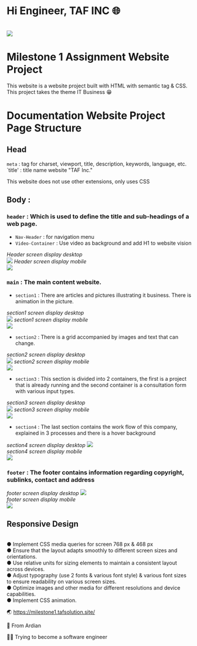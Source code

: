 # Hi Engineer, TAF INC 🌐

<br>
<img align="center" src="Assets/img/world.gif">

# Milestone 1 Assignment Website Project

<p>This website is a website project built with HTML with semantic tag & CSS. This project takes the theme IT Business 😁</p>

# Documentation Website Project Page Structure

## Head
`meta` : tag for charset, viewport, title, description, keywords, language, etc.
`title' : title name website "TAF Inc."
<p>This website does not use other extensions, only uses CSS</p>

## Body : 
### `header` : Which is used to define the title and sub-headings of a web page.
- `Nav-Header` : for navigation menu 
- `Video-Container` : Use video as background and add H1 to website vision

*Header screen display desktop*
<br>
<img src="Assets\img\1.JPG">
*Header screen display mobile*
<br>
<img src="Assets\img\2.JPG">

### `main` : The main content website.
- `section1` :  There are articles and pictures illustrating it business. There is animation in the picture.

*section1 screen display desktop*
<br>
<img src="Assets\img\3.JPG">
*section1 screen display mobile*
<br>
<img src="Assets\img\4.JPG">
- `section2` : There is a grid accompanied by images and text that can change.

*section2 screen display desktop*
<br>
<img src="Assets\img\5.JPG">
*section2 screen display mobile*
<br>
<img src="Assets\img\6.JPG">

- `section3` : 
This section is divided into 2 containers, the first is a project that is already running and the second container is a consultation form with various input types.

*section3 screen display desktop*
<br>
<img src="Assets\img\7.JPG">
*section3 screen display mobile*
<br>
<img src="Assets\img\8.JPG">

- `section4` : 
The last section contains the work flow of this company, explained in 3 processes and there is a hover background

*section4 screen display desktop*
<img src="Assets\img\9.JPG">
<br>
*section4 screen display mobile*
<br>
<img src="Assets\img\10.JPG">

### `footer` : The footer contains information regarding copyright, sublinks, contact and address

*footer screen display desktop*
<img src="Assets\img\11.JPG">
<br>
*footer screen display mobile*
<br>
<img src="Assets\img\12.JPG">
<br>

## Responsive Design
<br>
● Implement CSS media queries for screen 768 px & 468 px
<br>
● Ensure that the layout adapts smoothly to different screen sizes and orientations.
<br>
● Use relative units for sizing elements to maintain a consistent layout across devices.
<br>
● Adjust typography (use 2 fonts & various font style) & various font sizes to ensure readability on various screen sizes.
<br>
● Optimize images and other media for different resolutions and device capabilities.
<br>
● Implement CSS animation.


🌏 https://milestone1.tafsolution.site/
<p>🙌 From Ardian</p>
<p>👨‍💻 Trying to become a software engineer</p>

